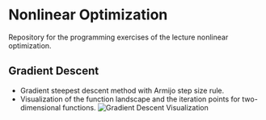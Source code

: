 # Nonlinear Optimization
Repository for the programming exercises of the lecture nonlinear optimization.

## Gradient Descent
- Gradient steepest descent method with Armijo step size rule.
- Visualization of the function landscape and the iteration points for two-dimensional functions.
![Gradient Descent Visualization](https://github.com/yannik96/nonlinear_optimization/blob/master/gradient_descent.gif)